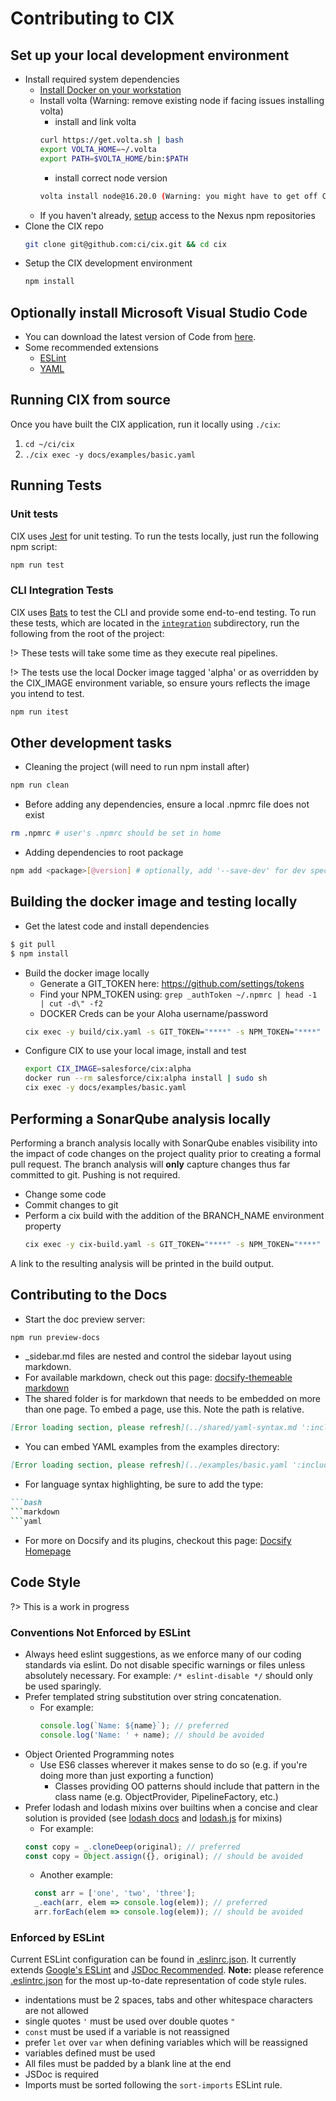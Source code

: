 # Contributing to CIX

## Set up your local development environment
- Install required system dependencies
	- [Install Docker on your workstation](install-docker.md)
	- Install volta (Warning: remove existing node if facing issues installing volta)
		- install and link volta
		```bash
		curl https://get.volta.sh | bash
		export VOLTA_HOME=~/.volta
		export PATH=$VOLTA_HOME/bin:$PATH
		```
		- install correct node version
		```bash
		volta install node@16.20.0 (Warning: you might have to get off Cisco Anyconnect VPN for this step. you can reconnect after this step)
		```
	- If you haven't already, [setup](https://confluence.internal.salesforce.com/pages/viewpage.action?spaceKey=NEXUS&title=Nexus+NPM+Repositories) access to the Nexus npm repositories
- Clone the CIX repo
	```bash
	git clone git@github.com:ci/cix.git && cd cix
	```
- Setup the CIX development environment
	```bash
	npm install
	```

## Optionally install Microsoft Visual Studio Code
- You can download the latest version of Code from [here](https://code.visualstudio.com/).
- Some recommended extensions
  - [ESLint](https://marketplace.visualstudio.com/items?itemName=dbaeumer.vscode-eslint)
  - [YAML](https://marketplace.visualstudio.com/items?itemName=redhat.vscode-yaml)

## Running CIX from source
Once you have built the CIX application, run it locally using `./cix`:

1. `cd ~/ci/cix`
2. `./cix exec -y docs/examples/basic.yaml`

## Running Tests
### Unit tests
CIX uses [Jest](https://jestjs.io/) for unit testing. To run the tests locally, just run the following npm script:
```bash
npm run test
```

### CLI Integration Tests
CIX uses [Bats](https://github.com/bats-core/bats-core) to test the CLI and provide some end-to-end testing. To run these tests, which are located in the [`integration`](https://github.com/salesforce/cix/tree/master/integration) subdirectory, run the following from the root of the project:

!> These tests will take some time as they execute real pipelines.

!> The tests use the local Docker image tagged 'alpha' or as overridden by the CIX_IMAGE environment variable, so ensure yours reflects the image you intend to test.

```bash
npm run itest
```


## Other development tasks
- Cleaning the project (will need to run npm install after)
```bash
npm run clean
```
- Before adding any dependencies, ensure a local .npmrc file does not exist
```bash
rm .npmrc # user's .npmrc should be set in home
```
- Adding dependencies to root package
```bash
npm add <package>[@version] # optionally, add '--save-dev' for dev specific packages
```

## Building the docker image and testing locally
- Get the latest code and install dependencies
```bash
$ git pull
$ npm install
```
- Build the docker image locally
	- Generate a GIT_TOKEN here: https://github.com/settings/tokens
	- Find your NPM_TOKEN using: `grep _authToken ~/.npmrc | head -1 | cut -d\" -f2`
	- DOCKER Creds can be your Aloha username/password
	```bash
	cix exec -y build/cix.yaml -s GIT_TOKEN="****" -s NPM_TOKEN="****" -e DOCKER_USER=username -s DOCKER_PASSWORD='******'
	```
- Configure CIX to use your local image, install and test
	```bash
	export CIX_IMAGE=salesforce/cix:alpha
	docker run --rm salesforce/cix:alpha install | sudo sh
	cix exec -y docs/examples/basic.yaml
	```

## Performing a SonarQube analysis locally
Performing a branch analysis locally with SonarQube enables visibility into the impact of code changes on the project quality prior to creating a formal pull request. The branch analysis will **only** capture changes thus far committed to git. Pushing is not required.
- Change some code
- Commit changes to git
- Perform a cix build with the addition of the BRANCH_NAME environment property
	```bash
	cix exec -y cix-build.yaml -s GIT_TOKEN="****" -s NPM_TOKEN="****" -e DOCKER_USER=username -s DOCKER_PASSWORD='******' -e BRANCH_NAME=`git rev-parse --abbrev-ref HEAD`
	```
A link to the resulting analysis will be printed in the build output.

## Contributing to the Docs
- Start the doc preview server:
```bash
npm run preview-docs
```
-  \_sidebar.md files are nested and control the sidebar layout using markdown.
- For available markdown, check out this page: [docsify-themeable markdown](https://jhildenbiddle.github.io/docsify-themeable/#/markdown)
- The shared folder is for markdown that needs to be embedded on more than one page. To embed a page, use this. Note the path is relative.
```markdown
[Error loading section, please refresh](../shared/yaml-syntax.md ':include')
```
- You can embed YAML examples from the examples directory:
```markdown
[Error loading section, please refresh](../examples/basic.yaml ':include :type=code')
```
- For language syntax highlighting, be sure to add the type:
```markdown
```bash
```markdown
```yaml
```
- For more on Docsify and its plugins, checkout this page: [Docsify Homepage](https://docsify.js.org/#/)

## Code Style
?> This is a work in progress

### Conventions Not Enforced by ESLint
- Always heed eslint suggestions, as we enforce many of our coding standards via eslint. Do not disable specific warnings or files unless absolutely necessary. For example: `/* eslint-disable */` should only be used sparingly.
- Prefer templated string substitution over string concatenation.
  - For example:
	```javascript
	console.log(`Name: ${name}`); // preferred
	console.log('Name: ' + name); // should be avoided
	```
- Object Oriented Programming notes
  - Use ES6 classes wherever it makes sense to do so (e.g. if you're doing more than just exporting a function)
	- Classes providing OO patterns should include that pattern in the class name (e.g. ObjectProvider, PipelineFactory, etc.)
- Prefer lodash and lodash mixins over builtins when a concise and clear solution is provided (see [lodash docs](https://lodash.com/docs/4.17.15) and [lodash.js](https://github.com/salesforce/cix/blob/master/packages/cix-common/src/lodash.js) for mixins)
  - For example:
  ```javascript
  const copy = _.cloneDeep(original); // preferred
  const copy = Object.assign({}, original); // should be avoided
  ```
  - Another example:
  ```javascript
	const arr = ['one', 'two', 'three'];
	_.each(arr, elem => console.log(elem)); // preferred
	arr.forEach(elem => console.log(elem)); // should be avoided
  ```

### Enforced by ESLint
Current ESLint configuration can be found in [.eslinrc.json](https://github.com/salesforce/cix/blob/master/.eslintrc.json). It currently extends [Google's ESLint](https://github.com/google/eslint-config-google) and [JSDoc Recommended](https://github.com/gajus/eslint-plugin-jsdoc). **Note:** please reference [.eslintrc.json](https://github.com/salesforce/cix/blob/master/.eslintrc.json) for the most up-to-date representation of code style rules.
- indentations must be 2 spaces, tabs and other whitespace characters are not allowed
- single quotes `'` must be used over double quotes `"`
- `const` must be used if a variable is not reassigned
- prefer `let` over `var` when defining variables which will be reassigned
- variables defined must be used
- All files must be padded by a blank line at the end
- JSDoc is required
- Imports must be sorted following the `sort-imports` ESLint rule.
